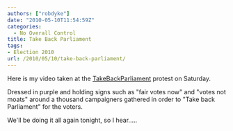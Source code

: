 ```yaml
---
authors: ["robdyke"]
date: "2010-05-10T11:54:59Z"
categories:
  - No Overall Control
title: Take Back Parliament
tags:
- Election 2010
url: /2010/05/10/take-back-parliament/
---
```

Here is my video taken at the [TakeBackParliament](http://news.bbc.co.uk/1/hi/uk/8670002.stm) protest on Saturday.



Dressed in purple and holding signs such as "fair votes now" and "votes not moats" around a thousand campaigners gathered in order to "Take back Parliament" for the voters.

We'll be doing it all again tonight, so I hear.....